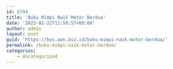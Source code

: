 ```yaml
---
id: 6794
title: 'Buku Mimpi Naik Motor Berdua'
date: '2023-01-22T11:58:57+00:00'
author: admin
layout: post
guid: 'https://bos.awn.biz.id/buku-mimpi-naik-motor-berdua/'
permalink: /buku-mimpi-naik-motor-berdua/
categories:
    - Uncategorized
---
```


